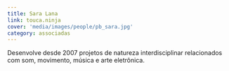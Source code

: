 ```yaml
---
title: Sara Lana
link: touca.ninja
cover: 'media/images/people/pb_sara.jpg'
category: associadas
---
```

Desenvolve desde 2007 projetos de natureza interdisciplinar relacionados com som, movimento, música e arte eletrônica.
